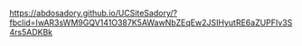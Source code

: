 https://abdosadory.github.io/UCSiteSadory/?fbclid=IwAR3sWM9GQV141O387K5AWawNbZEqEw2JSIHyutRE6aZUPFIv3S4rs5ADKBk
